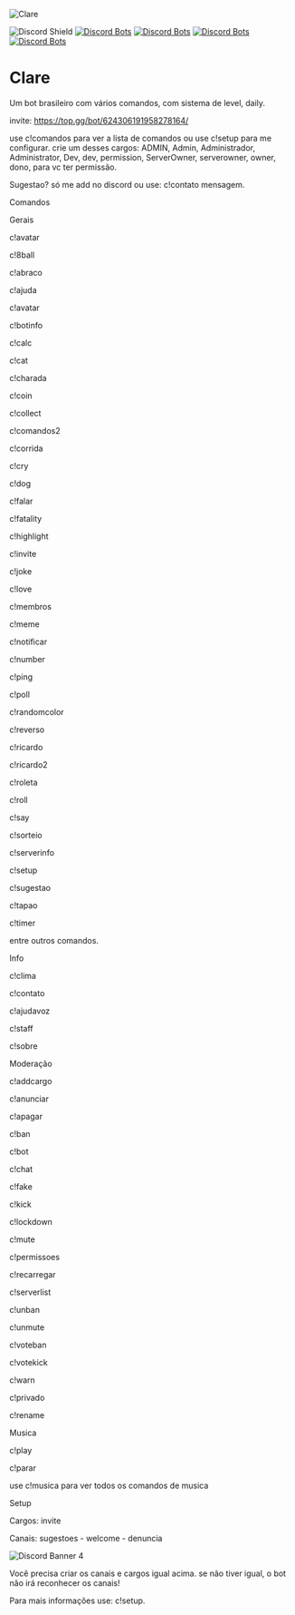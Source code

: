 ![Clare](https://i.imgur.com/StEGtEh.png)
<p align="center">
 
![Discord Shield](https://discordapp.com/api/guilds/381471490287337502/widget.png?style=shield) [![Discord Bots](https://top.gg/api/widget/owner/624306191958278164.svg?noavatar=true)](https://top.gg/bot/624306191958278164)
 [![Discord Bots](https://top.gg/api/widget/status/624306191958278164.svg?noavatar=true)](https://top.gg/bot/624306191958278164) [![Discord Bots](https://top.gg/api/widget/upvotes/624306191958278164.svg?noavatar=true)](https://top.gg/bot/624306191958278164) [![Discord Bots](https://top.gg/api/widget/lib/624306191958278164.svg?noavatar=true)](https://top.gg/bot/624306191958278164) 
</p>

                   

# Clare
Um bot brasileiro com vários comandos, com sistema de level, daily.


invite: https://top.gg/bot/624306191958278164/ 


use c!comandos para ver a lista de comandos 
ou use c!setup para me configurar.
crie um desses cargos: ADMIN, Admin, Administrador, Administrator, Dev, dev, permission, ServerOwner, serverowner, owner, dono, para vc ter permissão.

Sugestao? só me add no discord ou use: c!contato mensagem.

Comandos

Gerais

c!avatar

c!8ball

c!abraco

c!ajuda

c!avatar

c!botinfo

c!calc

c!cat

c!charada

c!coin

c!collect

c!comandos2

c!corrida

c!cry

c!dog

c!falar

c!fatality

c!highlight

c!invite

c!joke

c!love

c!membros

c!meme

c!notificar

c!number

c!ping

c!poll

c!randomcolor

c!reverso

c!ricardo

c!ricardo2

c!roleta

c!roll

c!say

c!sorteio

c!serverinfo

c!setup

c!sugestao

c!tapao

c!timer

entre outros comandos.

Info

c!clima

c!contato

c!ajudavoz

c!staff

c!sobre

Moderação

c!addcargo

c!anunciar

c!apagar

c!ban

c!bot

c!chat

c!fake

c!kick

c!lockdown

c!mute

c!permissoes

c!recarregar

c!serverlist

c!unban

c!unmute

c!voteban

c!votekick

c!warn

c!privado

c!rename

Musica

c!play

c!parar

use c!musica para ver todos os comandos de musica

Setup

Cargos: invite

Canais: sugestoes - welcome - denuncia


![Discord Banner 4](https://discordapp.com/api/guilds/381471490287337502/widget.png?style=banner4)


Você precisa criar os canais e cargos igual acima. se não tiver igual, o bot não irá reconhecer os canais!

Para mais informações use: c!setup.


 

